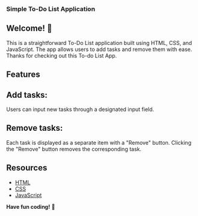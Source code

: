 ### Simple To-Do List Application

## Welcome! 👋
This is a straightforward To-Do List application built using HTML, CSS, and JavaScript. The app allows users to add tasks and remove them with ease.
Thanks for checking out this To-do List App.

## Features
## Add tasks: 
Users can input new tasks through a designated input field.
## Remove tasks:
Each task is displayed as a separate item with a "Remove" button. Clicking the "Remove" button removes the corresponding task.


## Resources

- [HTML](https://developer.mozilla.org/en-US/docs/Web/HTML)
- [CSS](https://developer.mozilla.org/en-US/docs/Web/CSS)
- [JavaScript](https://developer.mozilla.org/en-US/docs/Web/JavaScript)


**Have fun coding!** 🚀

